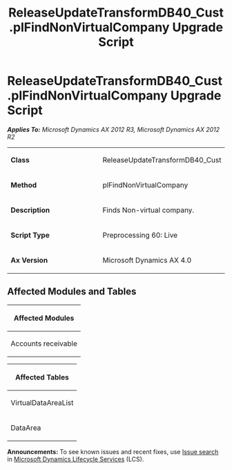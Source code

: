 ﻿---
title: ReleaseUpdateTransformDB40_Cust.plFindNonVirtualCompany Upgrade Script
TOCTitle: ReleaseUpdateTransformDB40_Cust.plFindNonVirtualCompany Upgrade Script
ms:assetid: 66fd942f-a585-1712-ab35-15326259f58f
ms:mtpsurl: https://msdn.microsoft.com/en-us/library/JJ685589(v=AX.60)
ms:contentKeyID: 49708791
ms.date: 05/18/2015
mtps_version: v=AX.60
---

# ReleaseUpdateTransformDB40\_Cust.plFindNonVirtualCompany Upgrade Script 


_**Applies To:** Microsoft Dynamics AX 2012 R3, Microsoft Dynamics AX 2012 R2_

<table>
<colgroup>
<col style="width: 50%" />
<col style="width: 50%" />
</colgroup>
<tbody>
<tr class="odd">
<td><p><strong>Class</strong></p></td>
<td><p>ReleaseUpdateTransformDB40_Cust</p></td>
</tr>
<tr class="even">
<td><p><strong>Method</strong></p></td>
<td><p>plFindNonVirtualCompany</p></td>
</tr>
<tr class="odd">
<td><p><strong>Description</strong></p></td>
<td><p>Finds Non-virtual company.</p></td>
</tr>
<tr class="even">
<td><p><strong>Script Type</strong></p></td>
<td><p>Preprocessing 60: Live</p></td>
</tr>
<tr class="odd">
<td><p><strong>Ax Version</strong></p></td>
<td><p>Microsoft Dynamics AX 4.0</p></td>
</tr>
</tbody>
</table>


## Affected Modules and Tables

<table>
<colgroup>
<col style="width: 100%" />
</colgroup>
<thead>
<tr class="header">
<th><p>Affected Modules</p></th>
</tr>
</thead>
<tbody>
<tr class="odd">
<td><p>Accounts receivable</p></td>
</tr>
</tbody>
</table>


<table>
<colgroup>
<col style="width: 100%" />
</colgroup>
<thead>
<tr class="header">
<th><p>Affected Tables</p></th>
</tr>
</thead>
<tbody>
<tr class="odd">
<td><p>VirtualDataAreaList</p></td>
</tr>
<tr class="even">
<td><p>DataArea</p></td>
</tr>
</tbody>
</table>

  
**Announcements:** To see known issues and recent fixes, use [Issue search](http://go.microsoft.com/fwlink/?linkid=389258) in [Microsoft Dynamics Lifecycle Services](http://go.microsoft.com/fwlink/?linkid=306505) (LCS).

